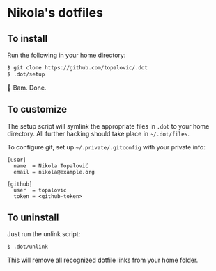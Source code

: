 Nikola's dotfiles
=================

## To install

Run the following in your home directory:

```sh
$ git clone https://github.com/topalovic/.dot
$ .dot/setup
```

:facepunch: Bam. Done.


## To customize

The setup script will symlink the appropriate files in `.dot` to your home
directory. All further hacking should take place in `~/.dot/files`.

To configure git, set up `~/.private/.gitconfig` with your private info:

```
[user]
  name  = Nikola Topalović
  email = nikola@example.org

[github]
  user  = topalovic
  token = <github-token>
```


## To uninstall

Just run the unlink script:

```sh
$ .dot/unlink
```

This will remove all recognized dotfile links from your home folder.
